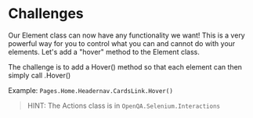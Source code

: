# Challenges

Our Element class can now have any functionality we want! This is a very powerful way for you to control what you can and cannot do with your elements. Let's add a "hover" method to the Element class.

The challenge is to add a Hover() method so that each element can then simply call .Hover()

Example: `Pages.Home.Headernav.CardsLink.Hover()`

> HINT: The Actions class is in `OpenQA.Selenium.Interactions`
